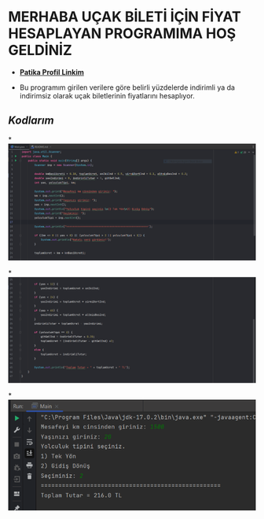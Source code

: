 # MERHABA UÇAK BİLETİ İÇİN FİYAT HESAPLAYAN PROGRAMIMA HOŞ GELDİNİZ

* [**Patika Profil Linkim**](https://app.patika.dev/guleerbilal)

* Bu programım girilen verilere göre belirli yüzdelerde indirimli ya da indirimsiz olarak uçak biletlerinin fiyatlarını
hesaplıyor.

## *Kodlarım*

*![Birinci Resim](images/1.PNG)

*![İkiinci Resim](images/2.PNG)

*![Üçüncü Resim](images/3.PNG)

